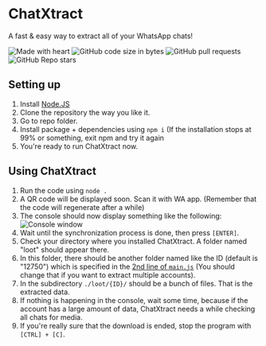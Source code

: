 # ChatXtract

A fast & easy way to extract all of your WhatsApp chats!

![Made with heart](https://img.shields.io/badge/Made%20with-%E2%9D%A4-f00?style=for-the-badge) ![GitHub code size in bytes](https://img.shields.io/github/languages/code-size/Le0X8/chatxtract?style=for-the-badge) ![GitHub pull requests](https://img.shields.io/github/issues-pr/Le0X8/chatxtract?style=for-the-badge) ![GitHub Repo stars](https://img.shields.io/github/stars/Le0X8/chatxtract?style=for-the-badge)

## Setting up

1. Install [Node.JS](https://nodejs.org/en/download)
2. Clone the repository the way you like it.
3. Go to repo folder.
4. Install package + dependencies using `npm i` (If the installation stops at 99% or something, exit npm and try it again
5. You're ready to run ChatXtract now.

## Using ChatXtract

1. Run the code using `node .`
2. A QR code will be displayed soon. Scan it with WA app. (Remember that the code will regenerate after a while)
3. The console should now display something like the following:
![Console window](https://i.imgur.com/vFDffjB.png)
4. Wait until the synchronization process is done, then press `[ENTER]`.
5. Check your directory where you installed ChatXtract. A folder named "loot" should appear there.
6. In this folder, there should be another folder named like the ID (default is "12750") which is specified in the [2nd line of `main.js`](main.js#L2) (You should change that if you want to extract multiple accounts).
7. In the subdirectory `./loot/{ID}/` should be a bunch of files. That is the extracted data.
8. If nothing is happening in the console, wait some time, because if the account has a large amount of data, ChatXtract needs a while checking all chats for media.
9. If you're really sure that the download is ended, stop the program with `[CTRL] + [C]`.
